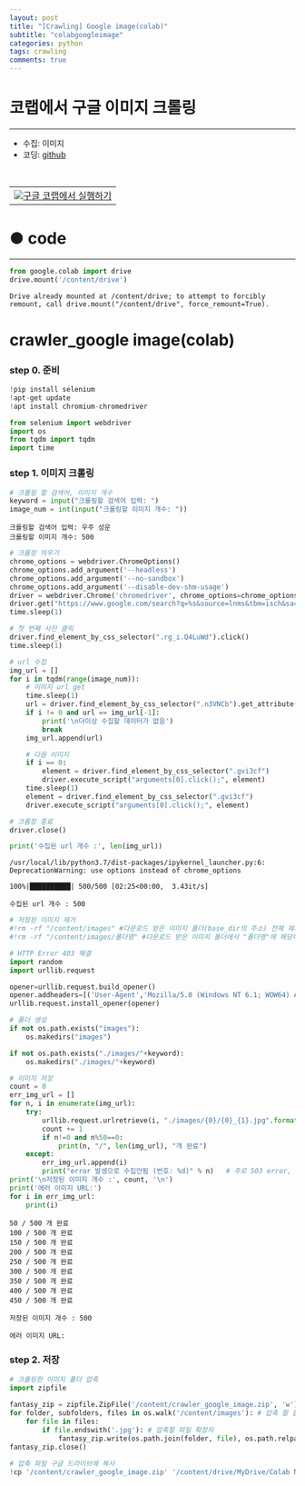 ```yaml
---
layout: post
title: "[Crawling] Google image(colab)"
subtitle: "colabgoogleimage"
categories: python
tags: crawling
comments: true
---
```


# 코랩에서 구글 이미지 크롤링

***

* 수집: 이미지
* 코딩: [github](https://github.com/JeongJaeyoung0/crawling/blob/5e4864036ce875e4dbad17b813fae31e036643fa/210708_crawler_google_image(colab).ipynb "github")

<br>

<table align="left">
  <td>
        <a target="_blank" href="https://colab.research.google.com/github/JeongJaeyoung0/crawler/blob/main/210708_crawler_google_image(colab).ipynb"><img src="https://www.tensorflow.org/images/colab_logo_32px.png"/>구글 코랩에서 실행하기</a>
  </td>
</table>

<br>
<br>
<br>

# ● code

***

```python
from google.colab import drive
drive.mount('/content/drive')
```

    Drive already mounted at /content/drive; to attempt to forcibly remount, call drive.mount("/content/drive", force_remount=True).
    

# crawler_google image(colab)

### step 0. 준비


```python
!pip install selenium
!apt-get update
!apt install chromium-chromedriver
```


```python
from selenium import webdriver
import os
from tqdm import tqdm
import time
```

### step 1. 이미지 크롤링


```python
# 크롤링 할 검색어, 이미지 개수
keyword = input("크롤링할 검색어 입력: ")
image_num = int(input("크롤링할 이미지 개수: "))
```

    크롤링할 검색어 입력: 우주 성운
    크롤링할 이미지 개수: 500
    


```python
# 크롬창 띄우기
chrome_options = webdriver.ChromeOptions()
chrome_options.add_argument('--headless')
chrome_options.add_argument('--no-sandbox')
chrome_options.add_argument('--disable-dev-shm-usage')
driver = webdriver.Chrome('chromedriver', chrome_options=chrome_options)
driver.get("https://www.google.com/search?q=%s&source=lnms&tbm=isch&sa=X&ved=2ahUKEwj_weCY6M7xAhUHhZQKHRgRDy0Q_AUoAXoECAEQAw&biw=1920&bih=937"%keyword)
time.sleep(1)

# 첫 번째 사진 클릭
driver.find_element_by_css_selector(".rg_i.Q4LuWd").click()
time.sleep(1)

# url 수집
img_url = []
for i in tqdm(range(image_num)):
    # 이미지 url get
    time.sleep(1)
    url = driver.find_element_by_css_selector(".n3VNCb").get_attribute("src")
    if i != 0 and url == img_url[-1]:
        print('\n더이상 수집할 데이터가 없음')
        break
    img_url.append(url)

    # 다음 이미지
    if i == 0:
        element = driver.find_element_by_css_selector(".gvi3cf")
        driver.execute_script("arguments[0].click();", element)
    time.sleep(1)
    element = driver.find_element_by_css_selector(".gvi3cf")
    driver.execute_script("arguments[0].click();", element)

# 크롬창 종료
driver.close()

print('수집된 url 개수 :', len(img_url))
```

    /usr/local/lib/python3.7/dist-packages/ipykernel_launcher.py:6: DeprecationWarning: use options instead of chrome_options
      
    100%|██████████| 500/500 [02:25<00:00,  3.43it/s]

    수집된 url 개수 : 500
    

    
    


```python
# 저장된 이미지 제거
#!rm -rf "/content/images" #다운로드 받은 이미지 폴더(base_dir의 주소) 전체 제거
#!rm -rf "/content/images/폴더명" #다운로드 받은 이미지 폴더에서 "폴더명"에 해당하는 폴더 전체 제거
```


```python
# HTTP Error 403 해결
import random
import urllib.request

opener=urllib.request.build_opener()
opener.addheaders=[('User-Agent','Mozilla/5.0 (Windows NT 6.1; WOW64) AppleWebKit/537.36 (KHTML, like Gecko) Chrome/36.0.1941.0 Safari/537.36')]
urllib.request.install_opener(opener)

# 폴더 생성
if not os.path.exists("images"):
    os.makedirs("images")

if not os.path.exists("./images/"+keyword):
    os.makedirs("./images/"+keyword)

# 이미지 저장
count = 0
err_img_url = []
for n, i in enumerate(img_url):
    try:
        urllib.request.urlretrieve(i, "./images/{0}/{0}_{1}.jpg".format(keyword, count))
        count += 1
        if n!=0 and n%50==0:
            print(n, "/", len(img_url), "개 완료")
    except:
        err_img_url.append(i)
        print("error 발생으로 수집안됨 (번호: %d)" % n)   # 주로 503 error, error 발생시 수동으로 이미지 저장 (  img_url[error No.]  )
print('\n저장된 이미지 개수 :', count, '\n')
print('에러 이미지 URL:')
for i in err_img_url:
    print(i)
```

    50 / 500 개 완료
    100 / 500 개 완료
    150 / 500 개 완료
    200 / 500 개 완료
    250 / 500 개 완료
    300 / 500 개 완료
    350 / 500 개 완료
    400 / 500 개 완료
    450 / 500 개 완료
    
    저장된 이미지 개수 : 500 
    
    에러 이미지 URL:
    

### step 2. 저장


```python
# 크롤링한 이미지 폴더 압축
import zipfile
 
fantasy_zip = zipfile.ZipFile('/content/crawler_google_image.zip', 'w') # 압축 후 저장 위치
for folder, subfolders, files in os.walk('/content/images'): # 압축 할 폴더
    for file in files:
        if file.endswith('.jpg'): # 압축할 파일 확장자
            fantasy_zip.write(os.path.join(folder, file), os.path.relpath(os.path.join(folder,file), '/content/images/'), compress_type = zipfile.ZIP_DEFLATED)
fantasy_zip.close()
```


```python
# 압축 파일 구글 드라이브에 복사
!cp '/content/crawler_google_image.zip' '/content/drive/MyDrive/Colab Notebooks/crawler_google_image.zip'
```

